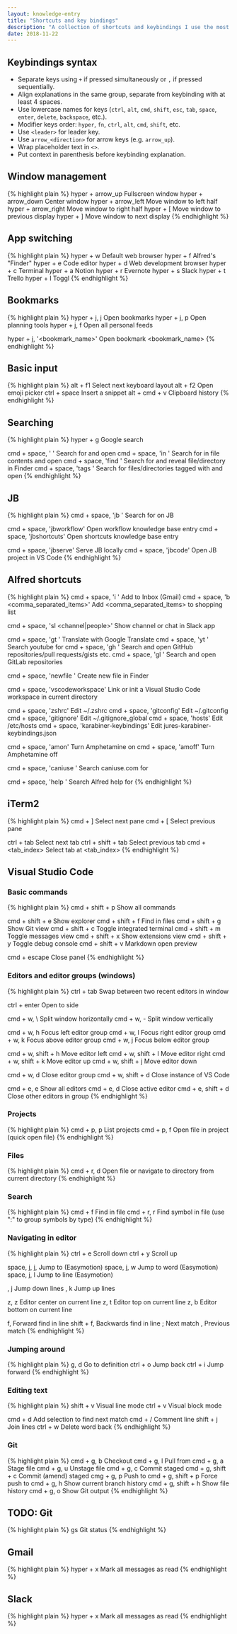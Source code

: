 ```yaml
---
layout: knowledge-entry
title: "Shortcuts and key bindings"
description: "A collection of shortcuts and keybindings I use the most."
date: 2018-11-22
---
```


## Keybindings syntax

* Separate keys using `+` if pressed simultaneously or `,` if pressed sequentially.
* Align explanations in the same group, separate from keybinding with at least 4 spaces.
* Use lowercase names for keys (`ctrl`, `alt`, `cmd`, `shift`, `esc`, `tab`, `space`, `enter`, `delete`, `backspace`, etc.).
* Modifier keys order: `hyper`, `fn`, `ctrl`, `alt`, `cmd`, `shift`, etc.
* Use `<leader>` for leader key.
* Use `arrow_<direction>` for arrow keys (e.g. `arrow_up`).
* Wrap placeholder text in `<>`.
* Put context in parenthesis before keybinding explanation.

## Window management

{% highlight plain %}
hyper + arrow_up       Fullscreen window
hyper + arrow_down     Center window
hyper + arrow_left     Move window to left half
hyper + arrow_right    Move window to right half
hyper + [              Move window to previous display
hyper + ]              Move window to next display
{% endhighlight %}

## App switching

{% highlight plain %}
hyper + w    Default web browser
hyper + f    Alfred's "Finder"
hyper + e    Code editor
hyper + d    Web development browser
hyper + c    Terminal
hyper + a    Notion
hyper + r    Evernote
hyper + s    Slack
hyper + t    Trello
hyper + l    Toggl
{% endhighlight %}

## Bookmarks

{% highlight plain %}
hyper + j, j    Open bookmarks
hyper + j, p    Open planning tools
hyper + j, f    Open all personal feeds

hyper + j, '<bookmark_name>'    Open bookmark <bookmark_name>
{% endhighlight %}

## Basic input

{% highlight plain %}
alt + f1         Select next keyboard layout
alt + f2         Open emoji picker
ctrl + space     Insert a snippet
alt + cmd + v    Clipboard history
{% endhighlight %}

## Searching

{% highlight plain %}
hyper + g    Google search

cmd + space, ' <filename>'        Search for <filename> and open
cmd + space, 'in <query>'         Search for <query> in file contents and open
cmd + space, 'find <filename>'    Search for <filename> and reveal file/directory in Finder
cmd + space, 'tags <tag>'         Search for files/directories tagged with <tag> and open
{% endhighlight %}

## JB

{% highlight plain %}
cmd + space, 'jb <query>'    Search for <query> on JB

cmd + space, 'jbworkflow'     Open workflow knowledge base entry
cmd + space, 'jbshortcuts'    Open shortcuts knowledge base entry

cmd + space, 'jbserve'    Serve JB locally
cmd + space, 'jbcode'     Open JB project in VS Code
{% endhighlight %}

## Alfred shortcuts

{% highlight plain %}
cmd + space, 'i <text>'                     Add <text> to Inbox (Gmail)
cmd + space, 'b <comma_separated_items>'    Add <comma_separated_items> to shopping list

cmd + space, 'sl <channel|people>'    Show channel or chat in Slack app

cmd + space, 'gt <query>'    Translate <query> with Google Translate
cmd + space, 'yt <query>'    Search youtube for <query>
cmd + space, 'gh <query>'    Search and open GitHub repositories/pull requests/gists etc.
cmd + space, 'gl <query>'    Search and open GitLab repositories

cmd + space, 'newfile <filename>'    Create new file in Finder

cmd + space, 'vscodeworkspace'    Link or init a Visual Studio Code workspace in current directory

cmd + space, 'zshrc'                    Edit ~/.zshrc
cmd + space, 'gitconfig'                Edit ~/.gitconfig
cmd + space, 'gitignore'                Edit ~/.gitignore_global
cmd + space, 'hosts'                    Edit /etc/hosts
cmd + space, 'karabiner-keybindings'    Edit jures-karabiner-keybindings.json

cmd + space, 'amon'     Turn Amphetamine on
cmd + space, 'amoff'    Turn Amphetamine off

cmd + space, 'caniuse <query>'    Search caniuse.com for <query>

cmd + space, 'help <query>'    Search Alfred help for <query>
{% endhighlight %}

## iTerm2

{% highlight plain %}
cmd + ]    Select next pane
cmd + [    Select previous pane

ctrl + tab            Select next tab
ctrl + shift + tab    Select previous tab
cmd + <tab_index>     Select tab at <tab_index>
{% endhighlight %}

## Visual Studio Code

### Basic commands

{% highlight plain %}
cmd + shift + p    Show all commands

cmd + shift + e    Show explorer
cmd + shift + f    Find in files
cmd + shift + g    Show Git view
cmd + shift + c    Toggle integrated terminal
cmd + shift + m    Toggle messages view
cmd + shift + x    Show extensions view
cmd + shift + y    Toggle debug console
cmd + shift + v    Markdown open preview

cmd + escape    Close panel
{% endhighlight %}

### Editors and editor groups (windows)

{% highlight plain %}
ctrl + tab    Swap between two recent editors in window

ctrl + enter    Open to side

cmd + w, \    Split window horizontally
cmd + w, -    Split window vertically

cmd + w, h    Focus left editor group
cmd + w, l    Focus right editor group
cmd + w, k    Focus above editor group
cmd + w, j    Focus below editor group

cmd + w, shift + h    Move editor left
cmd + w, shift + l    Move editor right
cmd + w, shift + k    Move editor up
cmd + w, shift + j    Move editor down

cmd + w, d            Close editor group
cmd + w, shift + d    Close instance of VS Code

cmd + e, e            Show all editors
cmd + e, d            Close active editor
cmd + e, shift + d    Close other editors in group
{% endhighlight %}

### Projects

{% highlight plain %}
cmd + p, p    List projects
cmd + p, f    Open file in project (quick open file)
{% endhighlight %}

### Files

{% highlight plain %}
cmd + r, d    Open file or navigate to directory from current directory
{% endhighlight %}

### Search

{% highlight plain %}
cmd + f       Find in file
cmd + r, r    Find symbol in file (use ":" to group symbols by type)
{% endhighlight %}

### Navigating in editor

{% highlight plain %}
ctrl + e    Scroll down
ctrl + y    Scroll up

space, j, j, <char>    Jump to <char> (Easymotion)
space, j, w            Jump to word (Easymotion)
space, j, l            Jump to line (Easymotion)

<number>, j    Jump down <number> lines
<number>, k    Jump up <number> lines

z, z    Editor center on current line
z, t    Editor top on current line
z, b    Editor bottom on current line

f, <char>            Forward find <char> in line
shift + f, <char>    Backwards find <char> in line
;                    Next match
,                    Previous match
{% endhighlight %}

### Jumping around

{% highlight plain %}
g, d        Go to definition
ctrl + o    Jump back
ctrl + i    Jump forward
{% endhighlight %}

### Editing text

{% highlight plain %}
shift + v    Visual line mode
ctrl + v     Visual block mode

cmd + d      Add selection to find next match
cmd + /      Comment line
shift + j    Join lines
ctrl + w     Delete word back
{% endhighlight %}

### Git

{% highlight plain %}
cmd + g, b            Checkout
cmd + g, l            Pull from
cmd + g, a            Stage file
cmd + g, u            Unstage file
cmd + g, c            Commit staged
cmd + g, shift + c    Commit (amend) staged
cmg + g, p            Push to
cmd + g, shift + p    Force push to
cmd + g, h            Show current branch history
cmd + g, shift + h    Show file history
cmd + g, o            Show Git output
{% endhighlight %}

## TODO: Git

{% highlight plain %}
gs    Git status
{% endhighlight %}

## Gmail

{% highlight plain %}
hyper + x    Mark all messages as read
{% endhighlight %}

## Slack

{% highlight plain %}
hyper + x    Mark all messages as read
{% endhighlight %}
